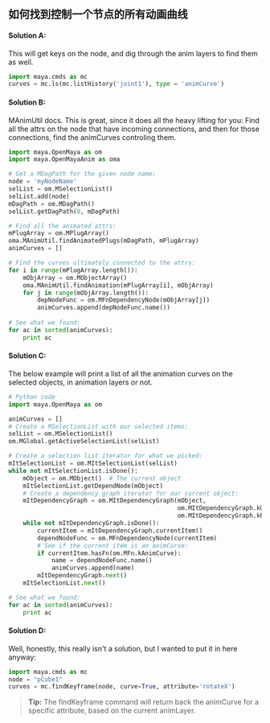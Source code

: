  <i class="icon-file"></i> 如何找到控制一个节点的所有动画曲线
-------------

#### Solution A:
This will get keys on the node, and dig through the anim layers to find them as well.
```python
import maya.cmds as mc
curves = mc.ls(mc.listHistory('joint1'), type = 'animCurve')
```

#### Solution B:
MAnimUtil docs.
This is great, since it does all the heavy lifting for you: Find all the attrs on the node that have incoming connections, and then for those connections, find the animCurves controling them.
```python
import maya.OpenMaya as om
import maya.OpenMayaAnim as oma

# Get a MDagPath for the given node name:
node = 'myNodeName'
selList = om.MSelectionList()
selList.add(node)
mDagPath = om.MDagPath()
selList.getDagPath(0, mDagPath)

# Find all the animated attrs:
mPlugArray = om.MPlugArray()
oma.MAnimUtil.findAnimatedPlugs(mDagPath, mPlugArray)
animCurves = []

# Find the curves ultimately connected to the attrs:
for i in range(mPlugArray.length()):
    mObjArray = om.MObjectArray()
    oma.MAnimUtil.findAnimation(mPlugArray[i], mObjArray)
    for j in range(mObjArray.length()):
        depNodeFunc = om.MFnDependencyNode(mObjArray[j])
        animCurves.append(depNodeFunc.name())
  
# See what we found:      
for ac in sorted(animCurves):
    print ac
```

#### Solution C:
The below example will print a list of all the animation curves on the selected objects, in animation layers or not.
```python
# Python code
import maya.OpenMaya as om

animCurves = []
# Create a MSelectionList with our selected items:
selList = om.MSelectionList()
om.MGlobal.getActiveSelectionList(selList)

# Create a selection list iterator for what we picked:
mItSelectionList = om.MItSelectionList(selList)
while not mItSelectionList.isDone():
    mObject = om.MObject()  # The current object
    mItSelectionList.getDependNode(mObject)
    # Create a dependency graph iterator for our current object:
    mItDependencyGraph = om.MItDependencyGraph(mObject,
                                               om.MItDependencyGraph.kUpstream,
                                               om.MItDependencyGraph.kPlugLevel)
    while not mItDependencyGraph.isDone():
        currentItem = mItDependencyGraph.currentItem()
        dependNodeFunc = om.MFnDependencyNode(currentItem)
        # See if the current item is an animCurve:
        if currentItem.hasFn(om.MFn.kAnimCurve):
            name = dependNodeFunc.name()
            animCurves.append(name)
        mItDependencyGraph.next()
    mItSelectionList.next()

# See what we found:
for ac in sorted(animCurves):
    print ac
```

#### Solution D:
Well, honestly, this really isn't a solution, but I wanted to put it in here anyway:
```python
import maya.cmds as mc
node = "pCube1"
curves = mc.findKeyframe(node, curve=True, attribute='rotateX')
```
> **Tip:** The findKeyframe command will return back the animCurve for a specific attribute, based on the current animLayer.